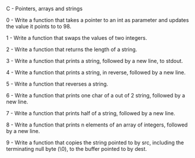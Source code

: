 C - Pointers, arrays and strings



0 - Write a function that takes a pointer to an int as parameter and updates the value it points to to 98.



1 - Write a function that swaps the values of two integers.



2 - Write a function that returns the length of a string.



3 - Write a function that prints a string, followed by a new line, to stdout.



4 - Write a function that prints a string, in reverse, followed by a new line.



5 - Write a function that reverses a string.



6 - Write a function that prints one char of a out of 2 string, followed by a new line.



7 - Write a function that prints half of a string, followed by a new line.



8 - Write a function that prints n elements of an array of integers, followed by a new line.



9 - Write a function that copies the string pointed to by src, including the terminating null byte (\0), to the buffer pointed to by dest.
